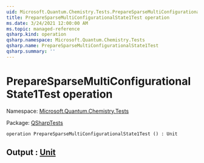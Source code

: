 ```yaml
---
uid: Microsoft.Quantum.Chemistry.Tests.PrepareSparseMultiConfigurationalState1Test
title: PrepareSparseMultiConfigurationalState1Test operation
ms.date: 3/24/2021 12:00:00 AM
ms.topic: managed-reference
qsharp.kind: operation
qsharp.namespace: Microsoft.Quantum.Chemistry.Tests
qsharp.name: PrepareSparseMultiConfigurationalState1Test
qsharp.summary: ''
---
```


# PrepareSparseMultiConfigurationalState1Test operation

Namespace: [Microsoft.Quantum.Chemistry.Tests](xref:Microsoft.Quantum.Chemistry.Tests)

Package: [QSharpTests](https://nuget.org/packages/QSharpTests)




```qsharp
operation PrepareSparseMultiConfigurationalState1Test () : Unit
```


## Output : [Unit](xref:microsoft.quantum.lang-ref.unit)

